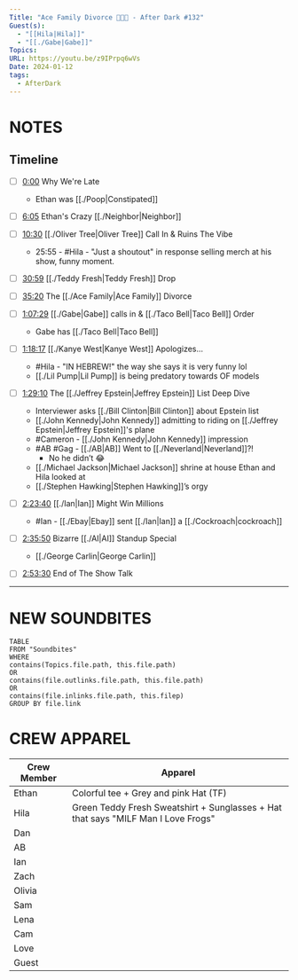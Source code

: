 ```yaml
---
Title: "Ace Family Divorce 🚨😭🫣 - After Dark #132"
Guest(s):
  - "[[Hila|Hila]]"
  - "[[./Gabe|Gabe]]"
Topics: 
URL: https://youtu.be/z9IPrpq6wVs
Date: 2024-01-12
tags:
  - AfterDark
---
```

# NOTES

## Timeline
- [ ] [0:00](https://www.youtube.com/watch?v=z9IPrpq6wVs&t=0s) Why We're Late
	- Ethan was [[./Poop|Constipated]]
- [ ] [6:05](https://www.youtube.com/watch?v=z9IPrpq6wVs&t=365s) Ethan's Crazy [[./Neighbor|Neighbor]]
- [ ] [10:30](https://www.youtube.com/watch?v=z9IPrpq6wVs&t=630s) [[./Oliver Tree|Oliver Tree]] Call In & Ruins The Vibe
	- 25:55 - #Hila - "Just a shoutout" in response selling merch at his show, funny moment.
- [ ] [30:59](https://www.youtube.com/watch?v=z9IPrpq6wVs&t=1859s) [[./Teddy Fresh|Teddy Fresh]] Drop
- [ ] [35:20](https://www.youtube.com/watch?v=z9IPrpq6wVs&t=2120s) The [[./Ace Family|Ace Family]] Divorce
- [ ] [1:07:29](https://www.youtube.com/watch?v=z9IPrpq6wVs&t=4049s) [[./Gabe|Gabe]] calls in & [[./Taco Bell|Taco Bell]] Order
	- Gabe has [[./Taco Bell|Taco Bell]]
- [ ] [1:18:17](https://www.youtube.com/watch?v=z9IPrpq6wVs&t=4697s) [[./Kanye West|Kanye West]] Apologizes...
	- #Hila - "IN HEBREW!" the way she says it is very funny lol
	- [[./Lil Pump|Lil Pump]] is being predatory towards OF models
- [ ] [1:29:10](https://www.youtube.com/watch?v=z9IPrpq6wVs&t=5350s) The [[./Jeffrey Epstein|Jeffrey Epstein]] List Deep Dive
	- Interviewer asks [[./Bill Clinton|Bill Clinton]] about Epstein list
	- [[./John Kennedy|John Kennedy]] admitting to riding on [[./Jeffrey Epstein|Jeffrey Epstein]]'s plane
	- #Cameron - [[./John Kennedy|John Kennedy]] impression
	- #AB #Gag - [[./AB|AB]] Went to [[./Neverland|Neverland]]?!
		- No he didn’t 😂
	- [[./Michael Jackson|Michael Jackson]] shrine at house Ethan and Hila looked at 
	- [[./Stephen Hawking|Stephen Hawking]]’s orgy
- [ ] [2:23:40](https://www.youtube.com/watch?v=z9IPrpq6wVs&t=8620s) [[./Ian|Ian]] Might Win Millions
	- #Ian - [[./Ebay|Ebay]] sent [[./Ian|Ian]] a [[./Cockroach|cockroach]]
- [ ] [2:35:50](https://www.youtube.com/watch?v=z9IPrpq6wVs&t=9350s) Bizarre [[./AI|AI]] Standup Special
	- [[./George Carlin|George Carlin]]
- [ ] [2:53:30](https://www.youtube.com/watch?v=z9IPrpq6wVs&t=10410s) End of The Show Talk


___
# NEW SOUNDBITES
``` dataview
TABLE
FROM "Soundbites"
WHERE 
contains(Topics.file.path, this.file.path) 
OR 
contains(file.outlinks.file.path, this.file.path)
OR
contains(file.inlinks.file.path, this.filep)
GROUP BY file.link
```

# CREW APPAREL
| Crew Member | Apparel |
| ----------- | ------- |
| Ethan       | Colorful tee + Grey and pink Hat (TF)        |
| Hila        | Green Teddy Fresh Sweatshirt + Sunglasses + Hat that says "MILF Man I Love Frogs"        |
| Dan         |         |
| AB          |         |
| Ian         |         |
| Zach        |         |
| Olivia      |         |
| Sam         |         |
| Lena        |         |
| Cam         |         |
| Love        |         |
| Guest       |         |
